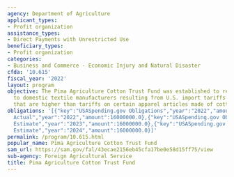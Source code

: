 ```yaml
---
agency: Department of Agriculture
applicant_types:
- Profit organization
assistance_types:
- Direct Payments with Unrestricted Use
beneficiary_types:
- Profit organization
categories:
- Business and Commerce - Economic Injury and Natural Disaster
cfda: '10.615'
fiscal_year: '2022'
layout: program
objective: The Pima Agriculture Cotton Trust Fund was established to reduce the injury
  to domestic textile manufacturers resulting from U.S. import tariffs on cotton fabric
  that are higher than tariffs on certain apparel articles made of cotton fabric.
obligations: '[{"key":"USASpending.gov Obligations","year":"2022","amount":0.0},{"key":"SAM.gov
  Actual","year":"2022","amount":16000000.0},{"key":"USASpending.gov Obligations","year":"2023","amount":0.0},{"key":"SAM.gov
  Estimate","year":"2023","amount":16000000.0},{"key":"USASpending.gov Obligations","year":"2024","amount":0.0},{"key":"SAM.gov
  Estimate","year":"2024","amount":16000000.0}]'
permalink: /program/10.615.html
popular_name: Pima Agriculture Cotton Trust Fund
sam_url: https://sam.gov/fal/43ecae2156eb45cfa17be0e58d15ff75/view
sub-agency: Foreign Agricultural Service
title: Pima Agriculture Cotton Trust Fund
---
```

